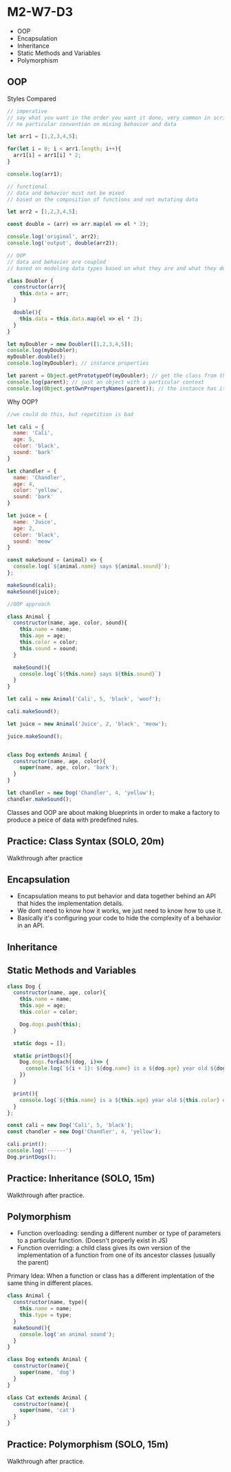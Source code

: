 # M2-W7-D3

- OOP
- Encapsulation
- Inheritance
- Static Methods and Variables
- Polymorphism

## OOP

Styles Compared

```js
// imperative
// say what you want in the order you want it done, very common in scripting languages
// no particular convention on mixing behavior and data

let arr1 = [1,2,3,4,5];

for(let i = 0; i < arr1.length; i++){
  arr1[i] = arr1[i] * 2;
}

console.log(arr1);

// functional
// data and behavior must not be mixed
// based on the composition of functions and not mutating data

let arr2 = [1,2,3,4,5];

const double = (arr) => arr.map(el => el * 2);

console.log('original', arr2);
console.log('output', double(arr2));

// OOP
// data and behavior are coupled
// based on modeling data types based on what they are and what they do, "blueprinting"

class Doubler {
  constructor(arr){
    this.data = arr;
  }

  double(){
    this.data = this.data.map(el => el * 2);
  }
}

let myDoubler = new Doubler([1,2,3,4,5]);
console.log(myDoubler);
myDoubler.double();
console.log(myDoubler); // instance properties

let parent = Object.getPrototypeOf(myDoubler); // get the class from the class instance
console.log(parent); // just an object with a particular context
console.log(Object.getOwnPropertyNames(parent)); // the instance has its own properties but inherits methods
```

Why OOP?

```js
//we could do this, but repetition is bad

let cali = {
  name: 'Cali',
  age: 5,
  color: 'black',
  sound: 'bark'
}

let chandler = {
  name: 'Chandler',
  age: 4,
  color: 'yellow',
  sound: 'bark'
}

let juice = {
  name: 'Juice',
  age: 2,
  color: 'black',
  sound: 'meow'
}

const makeSound = (animal) => {
  console.log(`${animal.name} says ${animal.sound}`);
};

makeSound(cali);
makeSound(juice);

//OOP approach

class Animal {
  constructor(name, age, color, sound){
    this.name = name;
    this.age = age;
    this.color = color;
    this.sound = sound;
  }

  makeSound(){
    console.log(`${this.name} says ${this.sound}`)
  }
}

let cali = new Animal('Cali', 5, 'black', 'woof');

cali.makeSound();

let juice = new Animal('Juice', 2, 'black', 'meow');

juice.makeSound();


class Dog extends Animal {
  constructor(name, age, color){
    super(name, age, color, 'bark');
  }
}

let chandler = new Dog('Chandler', 4, 'yellow');
chandler.makeSound();
```

Classes and OOP are about making blueprints in order to make a factory to
produce a peice of data with predefined rules.

## Practice: Class Syntax (SOLO, 20m)

Walkthrough after practice

## Encapsulation

- Encapsulation means to put behavior and data together behind an API that hides the implementation details.
- We dont need to know how it works, we just need to know how to use it.
- Basically it's configuring your code to hide the complexity of a behavior in an API.

## Inheritance

## Static Methods and Variables

```js
class Dog {
  constructor(name, age, color){
    this.name = name;
    this.age = age;
    this.color = color;

    Dog.dogs.push(this);
  }

  static dogs = [];

  static printDogs(){
    Dog.dogs.forEach((dog, i)=> {
      console.log(`${i + 1}: ${dog.name} is a ${dog.age} year old ${dog.color} dog.`);
    })
  }

  print(){
    console.log(`${this.name} is a ${this.age} year old ${this.color} dog.`);
  }
};

const cali = new Dog('Cali', 5, 'black');
const chandler = new Dog('Chandler', 4, 'yellow');

cali.print();
console.log('------')
Dog.printDogs();
```

## Practice: Inheritance (SOLO, 15m)

Walkthrough after practice.

## Polymorphism

- Function overloading: sending a different number or type of parameters to a
  particular function. (Doesn't properly exist in JS)
- Function overriding: a child class gives its own version of the implementation
  of a function from one of its ancestor classes (usually the parent)

Primary Idea: When a function or class has a different implentation of the same
thing in different places.

```js
class Animal {
  constructor(name, type){
    this.name = name;
    this.type = type;
  }
  makeSound(){
    console.log('an animal sound');
  }
}

class Dog extends Animal {
  constructor(name){
    super(name, 'dog')
  }
}

class Cat extends Animal {
  constructor(name){
    super(name, 'cat')
  }
}
```

## Practice: Polymorphism (SOLO, 15m)

Walkthrough after practice.

